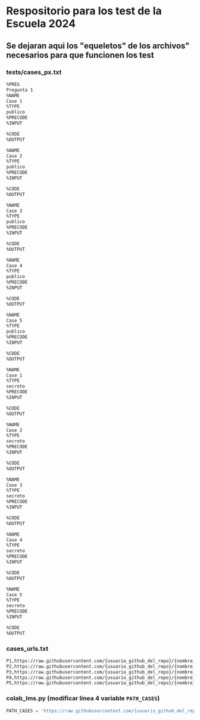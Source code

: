 # Respositorio para los test de la Escuela 2024

## Se dejaran aqui los "equeletos" de los archivos" necesarios para que funcionen los test

### tests/cases_px.txt

```txt
%PREG
Pregunta 1
%NAME
Case 1
%TYPE
publico
%PRECODE
%INPUT

%CODE
%OUTPUT

%NAME
Case 2
%TYPE
publico
%PRECODE
%INPUT

%CODE
%OUTPUT

%NAME
Case 3
%TYPE
publico
%PRECODE
%INPUT

%CODE
%OUTPUT

%NAME
Case 4
%TYPE
publico
%PRECODE
%INPUT

%CODE
%OUTPUT

%NAME
Case 5
%TYPE
publico
%PRECODE
%INPUT

%CODE
%OUTPUT

%NAME
Case 1
%TYPE
secreto
%PRECODE
%INPUT

%CODE
%OUTPUT

%NAME
Case 2
%TYPE
secreto
%PRECODE
%INPUT

%CODE
%OUTPUT

%NAME
Case 3
%TYPE
secreto
%PRECODE
%INPUT

%CODE
%OUTPUT

%NAME
Case 4
%TYPE
secreto
%PRECODE
%INPUT

%CODE
%OUTPUT

%NAME
Case 5
%TYPE
secreto
%PRECODE
%INPUT

%CODE
%OUTPUT

```

### cases_urls.txt

```txt
P1,https://raw.githubusercontent.com/{usuario_github_del_repo}/{nombre_repo}/{rama}/tests/cases_p1.txt
P2,https://raw.githubusercontent.com/{usuario_github_del_repo}/{nombre_repo}/{rama}/tests/cases_p2.txt
P3,https://raw.githubusercontent.com/{usuario_github_del_repo}/{nombre_repo}/{rama}/tests/cases_p3.txt
P4,https://raw.githubusercontent.com/{usuario_github_del_repo}/{nombre_repo}/{rama}/tests/cases_p4.txt
P5,https://raw.githubusercontent.com/{usuario_github_del_repo}/{nombre_repo}/{rama}/tests/cases_p5.txt
```

### colab_lms.py (modificar linea 4 variable `PATH_CASES`)

```py
PATH_CASES = 'https://raw.githubusercontent.com/{usuario_github_del_repo}/{nombre_repo}/{rama}/cases_urls.txt'
```
